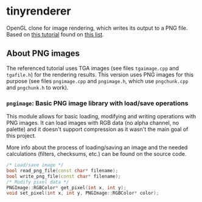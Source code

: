 # tinyrenderer

OpenGL clone for image rendering, which writes its output to a PNG file. Based on [this tutorial](https://github.com/ssloy/tinyrenderer/wiki) found on [this list](https://github.com/danistefanovic/build-your-own-x).

## About PNG images

The referenced tutorial uses TGA images (see files `tgaimage.cpp` and `tgafile.h`) for the rendering results. This version uses PNG images for this purpose (see files `pngimage.cpp` and `pngimage.h`, which use `pngchunk.cpp` and `pngchunk.h` to work).

### `pngimage`: Basic PNG image library with load/save operations

This module allows for basic loading, modifying and writing operations with PNG images. It can load images with RGB data (no alpha channel, no palette) and it doesn't support compression as it wasn't the main goal of this project.

More info about the process of loading/saving an image and the needed calculations (filters, checksums, etc.) can be found on the source code.

```C++
/* Load/save image */
bool read_png_file(const char* filename);
bool write_png_file(const char* filename);
/* Modify pixel data */
PNGImage::RGBColor* get_pixel(int x, int y);
void set_pixel(int x, int y, PNGImage::RGBColor* color);
```
